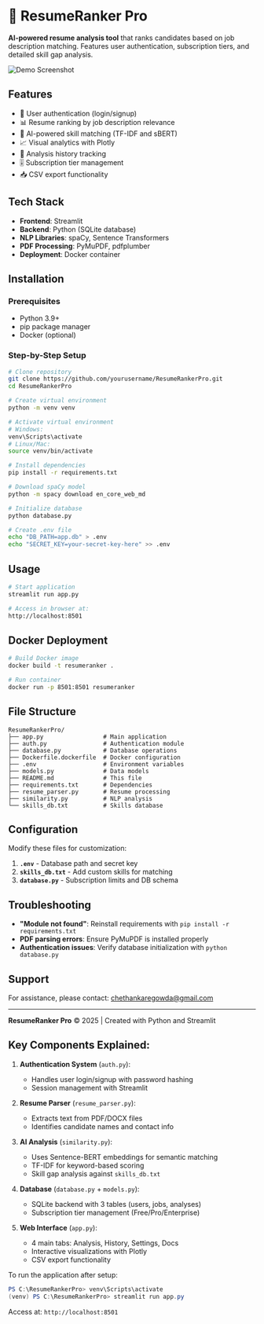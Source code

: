 # 📄 ResumeRanker Pro

**AI-powered resume analysis tool** that ranks candidates based on job description matching. Features user authentication, subscription tiers, and detailed skill gap analysis.

![Demo Screenshot](https://via.placeholder.com/800x400?text=ResumeRanker+Pro+Interface)

## Features
- 🔐 User authentication (login/signup)
- 📊 Resume ranking by job description relevance
- 🧠 AI-powered skill matching (TF-IDF and sBERT)
- 📈 Visual analytics with Plotly
- 💾 Analysis history tracking
- 🎚️ Subscription tier management
- 📥 CSV export functionality

## Tech Stack
- **Frontend**: Streamlit
- **Backend**: Python (SQLite database)
- **NLP Libraries**: spaCy, Sentence Transformers
- **PDF Processing**: PyMuPDF, pdfplumber
- **Deployment**: Docker container

## Installation

### Prerequisites
- Python 3.9+
- pip package manager
- Docker (optional)

### Step-by-Step Setup
```bash
# Clone repository
git clone https://github.com/yourusername/ResumeRankerPro.git
cd ResumeRankerPro

# Create virtual environment
python -m venv venv

# Activate virtual environment
# Windows:
venv\Scripts\activate
# Linux/Mac:
source venv/bin/activate

# Install dependencies
pip install -r requirements.txt

# Download spaCy model
python -m spacy download en_core_web_md

# Initialize database
python database.py

# Create .env file
echo "DB_PATH=app.db" > .env
echo "SECRET_KEY=your-secret-key-here" >> .env
```

## Usage
```bash
# Start application
streamlit run app.py

# Access in browser at:
http://localhost:8501
```

## Docker Deployment
```bash
# Build Docker image
docker build -t resumeranker .

# Run container
docker run -p 8501:8501 resumeranker
```

## File Structure
```
ResumeRankerPro/
├── app.py                 # Main application
├── auth.py                # Authentication module
├── database.py            # Database operations
├── Dockerfile.dockerfile  # Docker configuration
├── .env                   # Environment variables
├── models.py              # Data models
├── README.md              # This file
├── requirements.txt       # Dependencies
├── resume_parser.py       # Resume processing
├── similarity.py          # NLP analysis
└── skills_db.txt          # Skills database
```

## Configuration
Modify these files for customization:
1. **`.env`** - Database path and secret key
2. **`skills_db.txt`** - Add custom skills for matching
3. **`database.py`** - Subscription limits and DB schema

## Troubleshooting
- **"Module not found"**: Reinstall requirements with `pip install -r requirements.txt`
- **PDF parsing errors**: Ensure PyMuPDF is installed properly
- **Authentication issues**: Verify database initialization with `python database.py`

## Support
For assistance, please contact:
[chethankaregowda@gmail.com](mailto:chethankaregowda@gmail.com)

---
**ResumeRanker Pro** © 2025 | Created with Python and Streamlit

## Key Components Explained:
1. **Authentication System** (`auth.py`):  
   - Handles user login/signup with password hashing  
   - Session management with Streamlit  

2. **Resume Parser** (`resume_parser.py`):  
   - Extracts text from PDF/DOCX files  
   - Identifies candidate names and contact info  

3. **AI Analysis** (`similarity.py`):  
   - Uses Sentence-BERT embeddings for semantic matching  
   - TF-IDF for keyword-based scoring  
   - Skill gap analysis against `skills_db.txt`  

4. **Database** (`database.py` + `models.py`):  
   - SQLite backend with 3 tables (users, jobs, analyses)  
   - Subscription tier management (Free/Pro/Enterprise)  

5. **Web Interface** (`app.py`):  
   - 4 main tabs: Analysis, History, Settings, Docs  
   - Interactive visualizations with Plotly  
   - CSV export functionality  

To run the application after setup:
```powershell
PS C:\ResumeRankerPro> venv\Scripts\activate
(venv) PS C:\ResumeRankerPro> streamlit run app.py
```
Access at: `http://localhost:8501`
